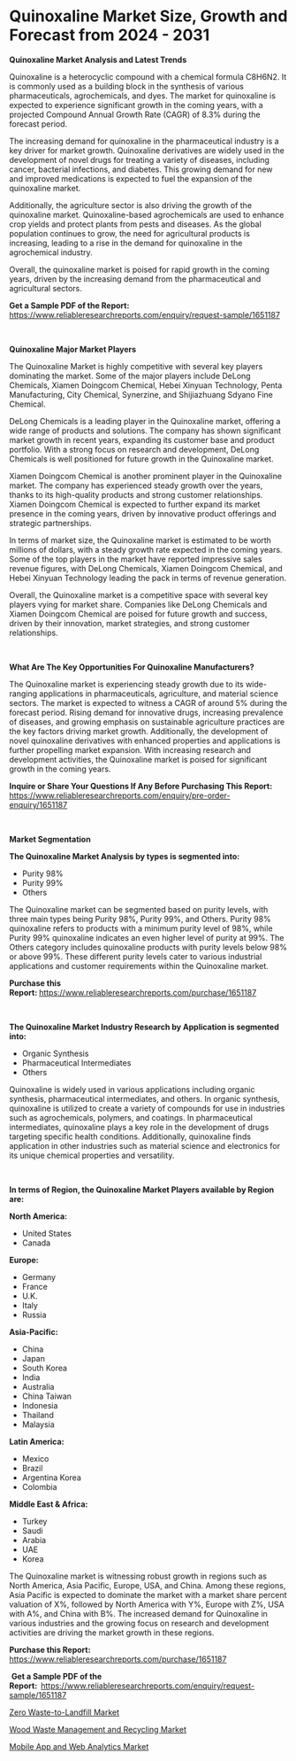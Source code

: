 <p><h1>Quinoxaline Market Size, Growth and Forecast from 2024 - 2031</h1></p><p><strong>Quinoxaline Market Analysis and Latest Trends</strong></p>
<p><p>Quinoxaline is a heterocyclic compound with a chemical formula C8H6N2. It is commonly used as a building block in the synthesis of various pharmaceuticals, agrochemicals, and dyes. The market for quinoxaline is expected to experience significant growth in the coming years, with a projected Compound Annual Growth Rate (CAGR) of 8.3% during the forecast period.</p><p>The increasing demand for quinoxaline in the pharmaceutical industry is a key driver for market growth. Quinoxaline derivatives are widely used in the development of novel drugs for treating a variety of diseases, including cancer, bacterial infections, and diabetes. This growing demand for new and improved medications is expected to fuel the expansion of the quinoxaline market.</p><p>Additionally, the agriculture sector is also driving the growth of the quinoxaline market. Quinoxaline-based agrochemicals are used to enhance crop yields and protect plants from pests and diseases. As the global population continues to grow, the need for agricultural products is increasing, leading to a rise in the demand for quinoxaline in the agrochemical industry.</p><p>Overall, the quinoxaline market is poised for rapid growth in the coming years, driven by the increasing demand from the pharmaceutical and agricultural sectors.</p></p>
<p><strong>Get a Sample PDF of the Report:&nbsp;</strong> <a href="https://www.reliableresearchreports.com/enquiry/request-sample/1651187">https://www.reliableresearchreports.com/enquiry/request-sample/1651187</a></p>
<p>&nbsp;</p>
<p><strong>Quinoxaline Major Market Players</strong></p>
<p><p>The Quinoxaline Market is highly competitive with several key players dominating the market. Some of the major players include DeLong Chemicals, Xiamen Doingcom Chemical, Hebei Xinyuan Technology, Penta Manufacturing, City Chemical, Synerzine, and Shijiazhuang Sdyano Fine Chemical.</p><p>DeLong Chemicals is a leading player in the Quinoxaline market, offering a wide range of products and solutions. The company has shown significant market growth in recent years, expanding its customer base and product portfolio. With a strong focus on research and development, DeLong Chemicals is well positioned for future growth in the Quinoxaline market.</p><p>Xiamen Doingcom Chemical is another prominent player in the Quinoxaline market. The company has experienced steady growth over the years, thanks to its high-quality products and strong customer relationships. Xiamen Doingcom Chemical is expected to further expand its market presence in the coming years, driven by innovative product offerings and strategic partnerships.</p><p>In terms of market size, the Quinoxaline market is estimated to be worth millions of dollars, with a steady growth rate expected in the coming years. Some of the top players in the market have reported impressive sales revenue figures, with DeLong Chemicals, Xiamen Doingcom Chemical, and Hebei Xinyuan Technology leading the pack in terms of revenue generation.</p><p>Overall, the Quinoxaline market is a competitive space with several key players vying for market share. Companies like DeLong Chemicals and Xiamen Doingcom Chemical are poised for future growth and success, driven by their innovation, market strategies, and strong customer relationships.</p></p>
<p>&nbsp;</p>
<p><strong>What Are The Key Opportunities For Quinoxaline Manufacturers?</strong></p>
<p><p>The Quinoxaline market is experiencing steady growth due to its wide-ranging applications in pharmaceuticals, agriculture, and material science sectors. The market is expected to witness a CAGR of around 5% during the forecast period. Rising demand for innovative drugs, increasing prevalence of diseases, and growing emphasis on sustainable agriculture practices are the key factors driving market growth. Additionally, the development of novel quinoxaline derivatives with enhanced properties and applications is further propelling market expansion. With increasing research and development activities, the Quinoxaline market is poised for significant growth in the coming years.</p></p>
<p><strong>Inquire or Share Your Questions If Any Before Purchasing This Report:</strong> <a href="https://www.reliableresearchreports.com/enquiry/pre-order-enquiry/1651187">https://www.reliableresearchreports.com/enquiry/pre-order-enquiry/1651187</a></p>
<p>&nbsp;</p>
<p><strong>Market Segmentation</strong></p>
<p><strong>The Quinoxaline Market Analysis by types is segmented into:</strong></p>
<p><ul><li>Purity 98%</li><li>Purity 99%</li><li>Others</li></ul></p>
<p><p>The Quinoxaline market can be segmented based on purity levels, with three main types being Purity 98%, Purity 99%, and Others. Purity 98% quinoxaline refers to products with a minimum purity level of 98%, while Purity 99% quinoxaline indicates an even higher level of purity at 99%. The Others category includes quinoxaline products with purity levels below 98% or above 99%. These different purity levels cater to various industrial applications and customer requirements within the Quinoxaline market.</p></p>
<p><strong>Purchase this Report:&nbsp;</strong><a href="https://www.reliableresearchreports.com/purchase/1651187">https://www.reliableresearchreports.com/purchase/1651187</a></p>
<p>&nbsp;</p>
<p><strong>The Quinoxaline Market Industry Research by Application is segmented into:</strong></p>
<p><ul><li>Organic Synthesis</li><li>Pharmaceutical Intermediates</li><li>Others</li></ul></p>
<p><p>Quinoxaline is widely used in various applications including organic synthesis, pharmaceutical intermediates, and others. In organic synthesis, quinoxaline is utilized to create a variety of compounds for use in industries such as agrochemicals, polymers, and coatings. In pharmaceutical intermediates, quinoxaline plays a key role in the development of drugs targeting specific health conditions. Additionally, quinoxaline finds application in other industries such as material science and electronics for its unique chemical properties and versatility.</p></p>
<p>&nbsp;</p>
<p><strong>In terms of Region, the Quinoxaline Market Players available by Region are:</strong></p>
<p>
    <p> <strong> North America: </strong>
        <ul>
            <li>United States</li>
            <li>Canada</li>
        </ul>
        </p> 
    <p> <strong> Europe: </strong>
        <ul>
            <li>Germany</li>
            <li>France</li>
            <li>U.K.</li>
            <li>Italy</li>
            <li>Russia</li>
        </ul>
        </p> 
    <p> <strong> Asia-Pacific: </strong>
        <ul>
            <li>China</li>
            <li>Japan</li>
            <li>South Korea</li>
            <li>India</li>
            <li>Australia</li>
            <li>China Taiwan</li>
            <li>Indonesia</li>
            <li>Thailand</li>
            <li>Malaysia</li>
        </ul>
        </p> 
    <p> <strong> Latin America: </strong>
        <ul>
            <li>Mexico</li>
            <li>Brazil</li>
            <li>Argentina Korea</li>
            <li>Colombia</li>
        </ul>
        </p> 
    <p> <strong> Middle East & Africa: </strong>
        <ul>
            <li>Turkey</li>
            <li>Saudi</li>
            <li>Arabia</li>
            <li>UAE</li>
            <li>Korea</li>
        </ul>
    </p>
    </p>
<p><p>The Quinoxaline market is witnessing robust growth in regions such as North America, Asia Pacific, Europe, USA, and China. Among these regions, Asia Pacific is expected to dominate the market with a market share percent valuation of X%, followed by North America with Y%, Europe with Z%, USA with A%, and China with B%. The increased demand for Quinoxaline in various industries and the growing focus on research and development activities are driving the market growth in these regions.</p></p>
<p><strong>Purchase this Report: </strong><a href="https://www.reliableresearchreports.com/purchase/1651187">https://www.reliableresearchreports.com/purchase/1651187</a></p>
<p>&nbsp;<strong>Get a Sample PDF of the Report:&nbsp;&nbsp;</strong><a href="https://www.reliableresearchreports.com/enquiry/request-sample/1651187">https://www.reliableresearchreports.com/enquiry/request-sample/1651187</a></p>
<p><strong></strong></p>
<p><p><a href="https://view.publitas.com/reportprime-1/zero-waste-to-landfill-market-size-share-trends-analysis-report-by-material-by-type-by-end-user-by-region-and-segment-forecasts-2023-2030/">Zero Waste-to-Landfill Market</a></p><p><a href="https://view.publitas.com/reportprime-1/wood-waste-management-and-recycling-market-research-report-unlocks-analysis-on-the-market-financial-status-market-size-and-market-revenue-upto-2030/">Wood Waste Management and Recycling Market</a></p><p><a href="https://view.publitas.com/reportprime-1/mobile-app-and-web-analytics-market-size-evaluating-its-market-trends-growth-and-projections-2023-2030/">Mobile App and Web Analytics Market</a></p></p>
